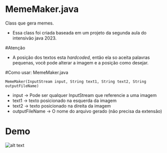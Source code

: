 # MemeMaker.java
Class que gera memes.

- Essa class foi criada baseada em um projeto da segunda aula do intensivão java 2023.

#Atenção
- A posição dos textos esta *hardcoded*, então ela so aceita palavras pequenas, você pode alterar a imagem e a posição como desejar.


#Como usar:
MemeMaker.java

```MemeMaker(InputStream input, String text1, String text2, String outputFileName)```

* input -> Pode ser qualquer InputStream que referencie a uma imagem
* text1 -> texto posicionado na esquerda da imagem
* text2 -> texto posicionado na direita da imagem
* outputFileName -> O nome do arquivo gerado (não precisa da extensão)

# Demo
![alt text](https://raw.githubusercontent.com/wan-develop/meme-maker-class/main/print-projeto-meme-maker.png)
